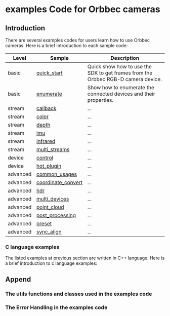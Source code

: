 # examples Code for Orbbec cameras

## Introduction
There are several examples codes for users learn how to use Orbbec cameras. Here is a brief introduction to each sample code:

| Level | Sample                                     | Description                                                                      |
| ----- | ------------------------------------------ | -------------------------------------------------------------------------------- |
| basic | [quick_start](0.basic.enumerate/README.md) | Quick show how to use the SDK to get frames from the Orbbec RGB-D camera device. |
| basic | [enumerate](0.basic.enumerate/README.md)   | Show how to enumerate the connected devices and their properties.                |
| stream | [callback](1.stream.callback/README.md)    | ... |
| stream | [color](1.stream.color/README.md)    | ... |
| stream | [depth](1.stream.depth/README.md)    | ... |
| stream | [imu](1.stream.imu/README.md)    | ... |
| stream | [infrared](1.stream.infrared/README.md)    | ... |
| stream | [multi_streams](1.stream.multi_streams/README.md)    | ... |
| device | [control](2.device.control/README.md)    | ... |
| device | [hot_plugin](2.device.hot_plugin/README.md)    | ... |
| advanced | [common_usages](3.advanced.common_usages/README.md)    | ... |
| advanced | [coordinate_convert](3.advanced.coordinate_convert/README.md)    | ... |
| advanced | [hdr](1.advanced.hdr/README.md)    | ... |
| advanced | [multi_devices](3.advanced.multi_devices/README.md)    | ... |
| advanced | [point_cloud](3.advanced.point_cloud/README.md)    | ... |
| advanced | [post_processing](3.advanced.post_processing/README.md)    | ... |
| advanced | [preset](3.advanced.preset/README.md)    | ... |
| advanced | [sync_align](3.advanced.sync_align/README.md)    | ... |

### C language examples

The listed examples at previous section are written in C++ language. Here is a brief introduction to c language examples:

## Append

### The utils functions and classes used in the examples code

### The Error Handling in the examples code
